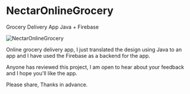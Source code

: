 # NectarOnlineGrocery
Grocery Delivery App Java + Firebase

![NectarOnlineGrocery]({{site.baseurl}}/https://raw.githubusercontent.com/Mohammed187/NectarOnlineGrocery/master/Cover.jpg)

Online grocery delivery app, I just translated the design using Java to an app and I have used the Firebase as a backend for the app. 

Anyone has reviewed this project, I am open to hear about your feedback and I hope you'll like the app. 

Please share, Thanks in advance. 
